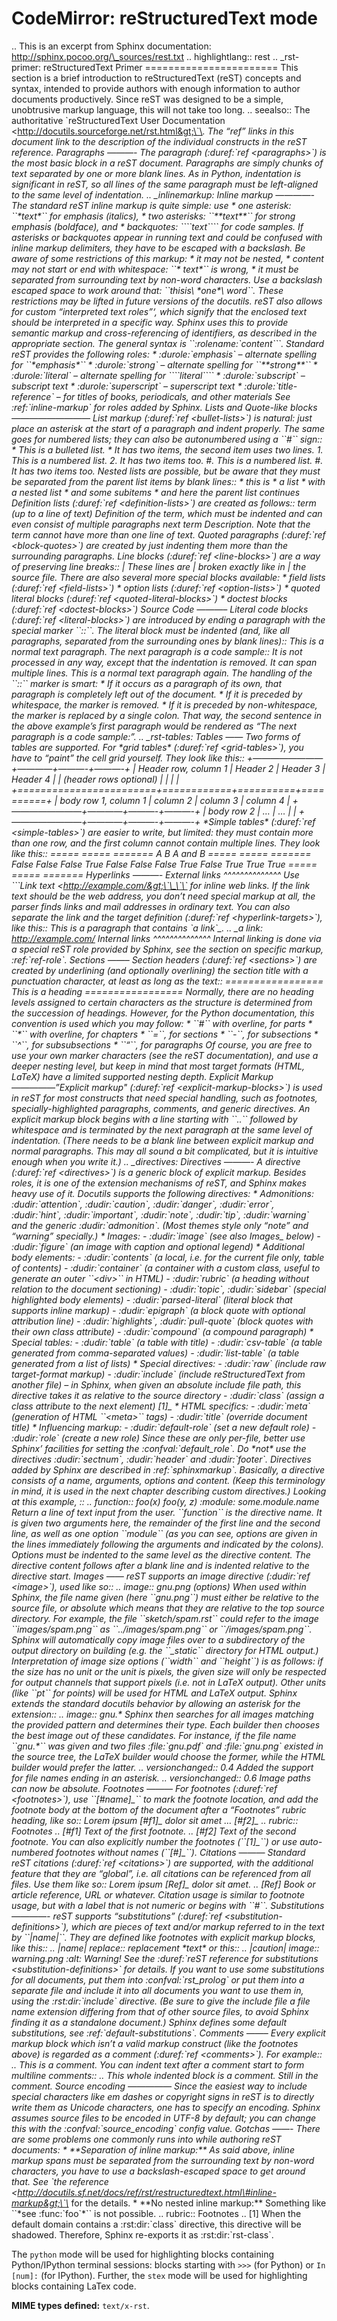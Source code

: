 CodeMirror: reStructuredText mode
=================================

.. This is an excerpt from Sphinx documentation: http://sphinx.pocoo.org/\_sources/rest.txt .. highlightlang:: rest .. \_rst-primer: reStructuredText Primer ======================= This section is a brief introduction to reStructuredText (reST) concepts and syntax, intended to provide authors with enough information to author documents productively. Since reST was designed to be a simple, unobtrusive markup language, this will not take too long. .. seealso:: The authoritative \`reStructuredText User Documentation &lt;http://docutils.sourceforge.net/rst.html&gt;\`\_. The “ref” links in this document link to the description of the individual constructs in the reST reference. Paragraphs ———- The paragraph (:duref:\`ref &lt;paragraphs&gt;\`) is the most basic block in a reST document. Paragraphs are simply chunks of text separated by one or more blank lines. As in Python, indentation is significant in reST, so all lines of the same paragraph must be left-aligned to the same level of indentation. .. \_inlinemarkup: Inline markup ————- The standard reST inline markup is quite simple: use \* one asterisk: \`\`\*text\*\`\` for emphasis (italics), \* two asterisks: \`\`\*\*text\*\*\`\` for strong emphasis (boldface), and \* backquotes: \`\`\`\`text\`\`\`\` for code samples. If asterisks or backquotes appear in running text and could be confused with inline markup delimiters, they have to be escaped with a backslash. Be aware of some restrictions of this markup: \* it may not be nested, \* content may not start or end with whitespace: \`\`\* text\*\`\` is wrong, \* it must be separated from surrounding text by non-word characters. Use a backslash escaped space to work around that: \`\`thisis\\ \*one\*\\ word\`\`. These restrictions may be lifted in future versions of the docutils. reST also allows for custom “interpreted text roles”‘, which signify that the enclosed text should be interpreted in a specific way. Sphinx uses this to provide semantic markup and cross-referencing of identifiers, as described in the appropriate section. The general syntax is \`\`:rolename:\`content\`\`\`. Standard reST provides the following roles: \* :durole:\`emphasis\` – alternate spelling for \`\`\*emphasis\*\`\` \* :durole:\`strong\` – alternate spelling for \`\`\*\*strong\*\*\`\` \* :durole:\`literal\` – alternate spelling for \`\`\`\`literal\`\`\`\` \* :durole:\`subscript\` – subscript text \* :durole:\`superscript\` – superscript text \* :durole:\`title-reference\` – for titles of books, periodicals, and other materials See :ref:\`inline-markup\` for roles added by Sphinx. Lists and Quote-like blocks ————————— List markup (:duref:\`ref &lt;bullet-lists&gt;\`) is natural: just place an asterisk at the start of a paragraph and indent properly. The same goes for numbered lists; they can also be autonumbered using a \`\`\#\`\` sign:: \* This is a bulleted list. \* It has two items, the second item uses two lines. 1. This is a numbered list. 2. It has two items too. \#. This is a numbered list. \#. It has two items too. Nested lists are possible, but be aware that they must be separated from the parent list items by blank lines:: \* this is \* a list \* with a nested list \* and some subitems \* and here the parent list continues Definition lists (:duref:\`ref &lt;definition-lists&gt;\`) are created as follows:: term (up to a line of text) Definition of the term, which must be indented and can even consist of multiple paragraphs next term Description. Note that the term cannot have more than one line of text. Quoted paragraphs (:duref:\`ref &lt;block-quotes&gt;\`) are created by just indenting them more than the surrounding paragraphs. Line blocks (:duref:\`ref &lt;line-blocks&gt;\`) are a way of preserving line breaks:: | These lines are | broken exactly like in | the source file. There are also several more special blocks available: \* field lists (:duref:\`ref &lt;field-lists&gt;\`) \* option lists (:duref:\`ref &lt;option-lists&gt;\`) \* quoted literal blocks (:duref:\`ref &lt;quoted-literal-blocks&gt;\`) \* doctest blocks (:duref:\`ref &lt;doctest-blocks&gt;\`) Source Code ———– Literal code blocks (:duref:\`ref &lt;literal-blocks&gt;\`) are introduced by ending a paragraph with the special marker \`\`::\`\`. The literal block must be indented (and, like all paragraphs, separated from the surrounding ones by blank lines):: This is a normal text paragraph. The next paragraph is a code sample:: It is not processed in any way, except that the indentation is removed. It can span multiple lines. This is a normal text paragraph again. The handling of the \`\`::\`\` marker is smart: \* If it occurs as a paragraph of its own, that paragraph is completely left out of the document. \* If it is preceded by whitespace, the marker is removed. \* If it is preceded by non-whitespace, the marker is replaced by a single colon. That way, the second sentence in the above example’s first paragraph would be rendered as “The next paragraph is a code sample:”. .. \_rst-tables: Tables —— Two forms of tables are supported. For \*grid tables\* (:duref:\`ref &lt;grid-tables&gt;\`), you have to “paint” the cell grid yourself. They look like this:: +————————+————+———-+———-+ | Header row, column 1 | Header 2 | Header 3 | Header 4 | | (header rows optional) | | | | +========================+============+==========+==========+ | body row 1, column 1 | column 2 | column 3 | column 4 | +————————+————+———-+———-+ | body row 2 | … | … | | +————————+————+———-+———-+ \*Simple tables\* (:duref:\`ref &lt;simple-tables&gt;\`) are easier to write, but limited: they must contain more than one row, and the first column cannot contain multiple lines. They look like this:: ===== ===== ======= A B A and B ===== ===== ======= False False False True False False False True False True True True ===== ===== ======= Hyperlinks ———- External links ^^^^^^^^^^^^^^ Use \`\`\`Link text &lt;http://example.com/&gt;\`\_\`\` for inline web links. If the link text should be the web address, you don’t need special markup at all, the parser finds links and mail addresses in ordinary text. You can also separate the link and the target definition (:duref:\`ref &lt;hyperlink-targets&gt;\`), like this:: This is a paragraph that contains \`a link\`\_. .. \_a link: http://example.com/ Internal links ^^^^^^^^^^^^^^ Internal linking is done via a special reST role provided by Sphinx, see the section on specific markup, :ref:\`ref-role\`. Sections ——– Section headers (:duref:\`ref &lt;sections&gt;\`) are created by underlining (and optionally overlining) the section title with a punctuation character, at least as long as the text:: ================= This is a heading ================= Normally, there are no heading levels assigned to certain characters as the structure is determined from the succession of headings. However, for the Python documentation, this convention is used which you may follow: \* \`\`\#\`\` with overline, for parts \* \`\`\*\`\` with overline, for chapters \* \`\`=\`\`, for sections \* \`\`-\`\`, for subsections \* \`\`^\`\`, for subsubsections \* \`\`“\`\`, for paragraphs Of course, you are free to use your own marker characters (see the reST documentation), and use a deeper nesting level, but keep in mind that most target formats (HTML, LaTeX) have a limited supported nesting depth. Explicit Markup —————”Explicit markup" (:duref:\`ref &lt;explicit-markup-blocks&gt;\`) is used in reST for most constructs that need special handling, such as footnotes, specially-highlighted paragraphs, comments, and generic directives. An explicit markup block begins with a line starting with \`\`..\`\` followed by whitespace and is terminated by the next paragraph at the same level of indentation. (There needs to be a blank line between explicit markup and normal paragraphs. This may all sound a bit complicated, but it is intuitive enough when you write it.) .. \_directives: Directives ———- A directive (:duref:\`ref &lt;directives&gt;\`) is a generic block of explicit markup. Besides roles, it is one of the extension mechanisms of reST, and Sphinx makes heavy use of it. Docutils supports the following directives: \* Admonitions: :dudir:\`attention\`, :dudir:\`caution\`, :dudir:\`danger\`, :dudir:\`error\`, :dudir:\`hint\`, :dudir:\`important\`, :dudir:\`note\`, :dudir:\`tip\`, :dudir:\`warning\` and the generic :dudir:\`admonition\`. (Most themes style only “note” and “warning” specially.) \* Images: - :dudir:\`image\` (see also Images\_ below) - :dudir:\`figure\` (an image with caption and optional legend) \* Additional body elements: - :dudir:\`contents\` (a local, i.e. for the current file only, table of contents) - :dudir:\`container\` (a container with a custom class, useful to generate an outer \`\`&lt;div&gt;\`\` in HTML) - :dudir:\`rubric\` (a heading without relation to the document sectioning) - :dudir:\`topic\`, :dudir:\`sidebar\` (special highlighted body elements) - :dudir:\`parsed-literal\` (literal block that supports inline markup) - :dudir:\`epigraph\` (a block quote with optional attribution line) - :dudir:\`highlights\`, :dudir:\`pull-quote\` (block quotes with their own class attribute) - :dudir:\`compound\` (a compound paragraph) \* Special tables: - :dudir:\`table\` (a table with title) - :dudir:\`csv-table\` (a table generated from comma-separated values) - :dudir:\`list-table\` (a table generated from a list of lists) \* Special directives: - :dudir:\`raw\` (include raw target-format markup) - :dudir:\`include\` (include reStructuredText from another file) – in Sphinx, when given an absolute include file path, this directive takes it as relative to the source directory - :dudir:\`class\` (assign a class attribute to the next element) \[1\]\_ \* HTML specifics: - :dudir:\`meta\` (generation of HTML \`\`&lt;meta&gt;\`\` tags) - :dudir:\`title\` (override document title) \* Influencing markup: - :dudir:\`default-role\` (set a new default role) - :dudir:\`role\` (create a new role) Since these are only per-file, better use Sphinx’ facilities for setting the :confval:\`default\_role\`. Do \*not\* use the directives :dudir:\`sectnum\`, :dudir:\`header\` and :dudir:\`footer\`. Directives added by Sphinx are described in :ref:\`sphinxmarkup\`. Basically, a directive consists of a name, arguments, options and content. (Keep this terminology in mind, it is used in the next chapter describing custom directives.) Looking at this example, :: .. function:: foo(x) foo(y, z) :module: some.module.name Return a line of text input from the user. \`\`function\`\` is the directive name. It is given two arguments here, the remainder of the first line and the second line, as well as one option \`\`module\`\` (as you can see, options are given in the lines immediately following the arguments and indicated by the colons). Options must be indented to the same level as the directive content. The directive content follows after a blank line and is indented relative to the directive start. Images —— reST supports an image directive (:dudir:\`ref &lt;image&gt;\`), used like so:: .. image:: gnu.png (options) When used within Sphinx, the file name given (here \`\`gnu.png\`\`) must either be relative to the source file, or absolute which means that they are relative to the top source directory. For example, the file \`\`sketch/spam.rst\`\` could refer to the image \`\`images/spam.png\`\` as \`\`../images/spam.png\`\` or \`\`/images/spam.png\`\`. Sphinx will automatically copy image files over to a subdirectory of the output directory on building (e.g. the \`\`\_static\`\` directory for HTML output.) Interpretation of image size options (\`\`width\`\` and \`\`height\`\`) is as follows: if the size has no unit or the unit is pixels, the given size will only be respected for output channels that support pixels (i.e. not in LaTeX output). Other units (like \`\`pt\`\` for points) will be used for HTML and LaTeX output. Sphinx extends the standard docutils behavior by allowing an asterisk for the extension:: .. image:: gnu.\* Sphinx then searches for all images matching the provided pattern and determines their type. Each builder then chooses the best image out of these candidates. For instance, if the file name \`\`gnu.\*\`\` was given and two files :file:\`gnu.pdf\` and :file:\`gnu.png\` existed in the source tree, the LaTeX builder would choose the former, while the HTML builder would prefer the latter. .. versionchanged:: 0.4 Added the support for file names ending in an asterisk. .. versionchanged:: 0.6 Image paths can now be absolute. Footnotes ——— For footnotes (:duref:\`ref &lt;footnotes&gt;\`), use \`\`\[\#name\]\_\`\` to mark the footnote location, and add the footnote body at the bottom of the document after a “Footnotes” rubric heading, like so:: Lorem ipsum \[\#f1\]\_ dolor sit amet … \[\#f2\]\_ .. rubric:: Footnotes .. \[\#f1\] Text of the first footnote. .. \[\#f2\] Text of the second footnote. You can also explicitly number the footnotes (\`\`\[1\]\_\`\`) or use auto-numbered footnotes without names (\`\`\[\#\]\_\`\`). Citations ——— Standard reST citations (:duref:\`ref &lt;citations&gt;\`) are supported, with the additional feature that they are “global”, i.e. all citations can be referenced from all files. Use them like so:: Lorem ipsum \[Ref\]\_ dolor sit amet. .. \[Ref\] Book or article reference, URL or whatever. Citation usage is similar to footnote usage, but with a label that is not numeric or begins with \`\`\#\`\`. Substitutions ————- reST supports “substitutions” (:duref:\`ref &lt;substitution-definitions&gt;\`), which are pieces of text and/or markup referred to in the text by \`\`|name|\`\`. They are defined like footnotes with explicit markup blocks, like this:: .. |name| replace:: replacement \*text\* or this:: .. |caution| image:: warning.png :alt: Warning! See the :duref:\`reST reference for substitutions &lt;substitution-definitions&gt;\` for details. If you want to use some substitutions for all documents, put them into :confval:\`rst\_prolog\` or put them into a separate file and include it into all documents you want to use them in, using the :rst:dir:\`include\` directive. (Be sure to give the include file a file name extension differing from that of other source files, to avoid Sphinx finding it as a standalone document.) Sphinx defines some default substitutions, see :ref:\`default-substitutions\`. Comments ——– Every explicit markup block which isn’t a valid markup construct (like the footnotes above) is regarded as a comment (:duref:\`ref &lt;comments&gt;\`). For example:: .. This is a comment. You can indent text after a comment start to form multiline comments:: .. This whole indented block is a comment. Still in the comment. Source encoding ————— Since the easiest way to include special characters like em dashes or copyright signs in reST is to directly write them as Unicode characters, one has to specify an encoding. Sphinx assumes source files to be encoded in UTF-8 by default; you can change this with the :confval:\`source\_encoding\` config value. Gotchas ——- There are some problems one commonly runs into while authoring reST documents: \* \*\*Separation of inline markup:\*\* As said above, inline markup spans must be separated from the surrounding text by non-word characters, you have to use a backslash-escaped space to get around that. See \`the reference &lt;http://docutils.sf.net/docs/ref/rst/restructuredtext.html\#inline-markup&gt;\`\_ for the details. \* \*\*No nested inline markup:\*\* Something like \`\`\*see :func:\`foo\`\*\`\` is not possible. .. rubric:: Footnotes .. \[1\] When the default domain contains a :rst:dir:\`class\` directive, this directive will be shadowed. Therefore, Sphinx re-exports it as :rst:dir:\`rst-class\`.

The `python` mode will be used for highlighting blocks containing Python/IPython terminal sessions: blocks starting with `>>>` (for Python) or `In [num]:` (for IPython). Further, the `stex` mode will be used for highlighting blocks containing LaTex code.

**MIME types defined:** `text/x-rst`.
